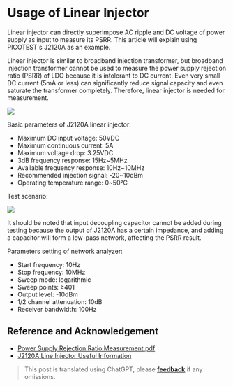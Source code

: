 # Usage of Linear Injector

Linear injector can directly superimpose AC ripple and DC voltage of power supply as input to measure its PSRR. This article will explain using PICOTEST's J2120A as an example.

Linear injector is similar to broadband injection transformer, but broadband injection transformer cannot be used to measure the power supply rejection ratio (PSRR) of LDO because it is intolerant to DC current. Even very small DC current (5mA or less) can significantly reduce signal capacity and even saturate the transformer completely. Therefore, linear injector is needed for measurement.

![](https://wiki-media-1253965369.cos.ap-guangzhou.myqcloud.com/img/20220517101140.png)

Basic parameters of J2120A linear injector:

- Maximum DC input voltage: 50VDC
- Maximum continuous current: 5A
- Maximum voltage drop: 3.25VDC
- 3dB frequency response: 15Hz~5MHz
- Available frequency response: 10Hz~10MHz
- Recommended injection signal: -20~10dBm
- Operating temperature range: 0~50℃

Test scenario:

![](https://wiki-media-1253965369.cos.ap-guangzhou.myqcloud.com/img/20220516174015.png)

It should be noted that input decoupling capacitor cannot be added during testing because the output of J2120A has a certain impedance, and adding a capacitor will form a low-pass network, affecting the PSRR result.

Parameters setting of network analyzer:

- Start frequency: 10Hz
- Stop frequency: 10MHz
- Sweep mode: logarithmic
- Sweep points: ≥401
- Output level: -10dBm
- 1/2 channel attenuation: 10dB
- Receiver bandwidth: 100Hz

## Reference and Acknowledgement

- [Power Supply Rejection Ratio Measurement.pdf](https://www.omicron-lab.com/fileadmin/assets/Bode_100/ApplicationNotes/PSRR/App_Note_PSRR_2_0.pdf)
- [J2120A Line Injector Useful Information](https://www.picotestonline.com/forum/welcome-to-the-forum/j2120a-line-injector-useful-information)

> This post is translated using ChatGPT, please [**feedback**](https://github.com/linyuxuanlin/Wiki_MkDocs/issues/new) if any omissions.
